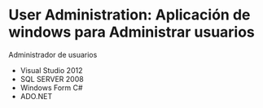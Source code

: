 User Administration: Aplicación de windows para Administrar usuarios
==================

Administrador de usuarios
* Visual Studio 2012
* SQL SERVER 2008
* Windows Form C#
* ADO.NET


